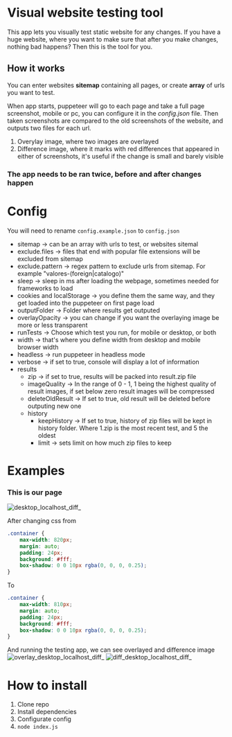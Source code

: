 # Visual website testing tool

This app lets you visually test static website for any changes. If you have a huge website, where you want to make sure that after you make changes, nothing bad happens? Then this is the tool for you.

## How it works

You can enter websites **sitemap** containing all pages, or create **array** of urls you want to test.

When app starts, puppeteer will go to each page and take a full page screenshot, mobile or pc, you can configure it in the _config.json_ file. Then taken screenshots are compared to the old screenshots of the website, and outputs two files for each url.

1. Overylay image, where two images are overlayed
2. Difference image, where it marks with red differences that appeared in either of screenshots, it's useful if the change is small and barely visible

### The app needs to be ran twice, before and after changes happen

# Config

You will need to rename `config.example.json` to `config.json`

-   sitemap -> can be an array with urls to test, or websites sitemal
-   exclude.files -> files that end with popular file extensions will be excluded from sitemap
-   exclude.pattern -> regex pattern to exclude urls from sitemap. For example "valores-(foreign|catalogo)"
-   sleep -> sleep in ms after loading the webpage, sometimes needed for frameworks to load
-   cookies and localStorage -> you define them the same way, and they get loaded into the puppeteer on first page load
-   outputFolder -> Folder where results get outputed
-   overlayOpacity -> you can change if you want the overlaying image be more or less transparent
-   runTests -> Choose which test you run, for mobile or desktop, or both
-   width -> that's where you define width from desktop and mobile browser width
-   headless -> run puppeteer in headless mode
-   verbose -> if set to true, console will display a lot of information
-   results
    -   zip -> if set to true, results will be packed into result.zip file
    -   imageQuality -> In the range of 0 - 1, 1 being the highest quality of result images, if set below zero result images will be compressed
    -   deleteOldResult -> If set to true, old result will be deleted before outputing new one
    -   history
        -   keepHistory -> If set to true, history of zip files will be kept in history folder. Where 1.zip is the most recent test, and 5 the oldest
        -   limit -> sets limit on how much zip files to keep

# Examples

### This is our page

![desktop_localhost_diff_](https://github.com/user-attachments/assets/ad5888e9-0cab-4834-8d2d-d434a1492474)

After changing css from

```css
.container {
    max-width: 820px;
    margin: auto;
    padding: 24px;
    background: #fff;
    box-shadow: 0 0 10px rgba(0, 0, 0, 0.25);
}
```

To

```css
.container {
    max-width: 810px;
    margin: auto;
    padding: 24px;
    background: #fff;
    box-shadow: 0 0 10px rgba(0, 0, 0, 0.25);
}
```

And running the testing app, we can see overlayed and difference image
![overlay_desktop_localhost_diff_](https://github.com/user-attachments/assets/1f0d1c5a-57bc-4e1a-b9c3-205b04d9024f)
![diff_desktop_localhost_diff_](https://github.com/user-attachments/assets/8a8ce4c4-9603-4557-97d5-07aeec27e78c)

# How to install

1. Clone repo
2. Install dependencies
3. Configurate config
4. `node index.js`
